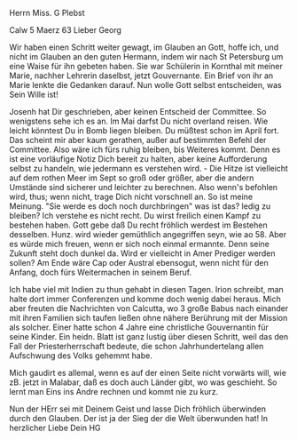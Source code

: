 Herrn Miss. G Plebst

 Calw 5 Maerz 63
Lieber Georg

Wir haben einen Schritt weiter gewagt, im Glauben an Gott, hoffe ich, und nicht im Glauben an den guten Hermann, indem wir nach St Petersburg um eine Waise für ihn gebeten haben. Sie war Schülerin in Kornthal mit meiner Marie, nachher Lehrerin daselbst, jetzt Gouvernante. Ein Brief von ihr an Marie lenkte die Gedanken darauf. Nun wolle Gott selbst entscheiden, was Sein Wille ist!

Josenh hat Dir geschrieben, aber keinen Entscheid der Committee. So wenigstens sehe ich es an. Im Mai darfst Du nicht overland reisen. Wie leicht könntest Du in Bomb liegen bleiben. Du müßtest schon im April fort. Das scheint mir aber kaum gerathen, außer auf bestimmten Befehl der Committee. Also wäre ich fürs ruhig bleiben, bis Weiteres kommt. Denn es ist eine vorläufige Notiz Dich bereit zu halten, aber keine Aufforderung selbst zu handeln, wie jedermann es verstehen wird. - Die Hitze ist vielleicht auf dem rothen Meer im Sept so groß oder größer, aber die andern Umstände sind sicherer und leichter zu berechnen. Also wenn's befohlen wird, thus; wenn nicht, trage Dich nicht vorschnell an. So ist meine Meinung. 
"Sie werde es doch noch durchbringen" was ist das? ledig zu bleiben? Ich verstehe es nicht recht. Du wirst freilich einen Kampf zu bestehen haben. Gott gebe daß Du recht fröhlich werdest im Bestehen desselben. 
Hunz. wird wieder gemüthlich angegriffen seyn, wie ao 58. Aber es würde mich freuen, wenn er sich noch einmal ermannte. Denn seine Zukunft steht doch dunkel da. Wird er vielleicht in Amer Prediger werden sollen? Am Ende wäre Cap oder Austral ebensogut, wenn nicht für den Anfang, doch fürs Weitermachen in seinem Beruf.

Ich habe viel mit Indien zu thun gehabt in diesen Tagen. Irion schreibt, man halte dort immer Conferenzen und komme doch wenig dabei heraus. Mich aber freuten die Nachrichten von Calcutta, wo 3 große Babus nach einander mit ihren Familien sich taufen ließen ohne nähere Berührung mit der Mission als solcher. Einer hatte schon 4 Jahre eine christliche Gouvernantin für seine Kinder. Ein heidn. Blatt ist ganz lustig über diesen Schritt, weil das den Fall der Priesterherrschaft bedeute, die schon Jahrhundertelang allen Aufschwung des Volks gehemmt habe.

Mich gaudirt es allemal, wenn es auf der einen Seite nicht vorwärts will, wie zB. jetzt in Malabar, daß es doch auch Länder gibt, wo was geschieht. So lernt man Eins ins Andre rechnen und kommt nie zu kurz.

Nun der HErr sei mit Deinem Geist und lasse Dich fröhlich überwinden durch den Glauben. Der ist ja der Sieg der die Welt überwunden hat! 
 In herzlicher Liebe
 Dein HG

